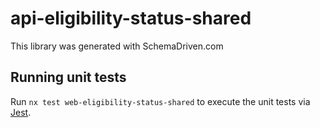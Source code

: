 
# api-eligibility-status-shared

This library was generated with SchemaDriven.com

## Running unit tests

Run `nx test web-eligibility-status-shared` to execute the unit tests via [Jest](https://jestjs.io).

